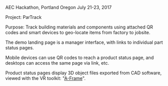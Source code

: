 AEC Hackathon, Portland Oregon  July 21-23, 2017

Project:  ParTrack

Purpose:  Track building materials and components using attached QR codes and smart devices to geo-locate items from factory to jobsite.

The demo landing page is a manager interface, with links to individual part status pages.

Mobile devices can use QR codes to reach a product status page, and desktops can access the same page via link, etc.

Product status pages display 3D object files exported from CAD software, viewed with the VR toolkit: "[A-Frame](https://aframe.io)".